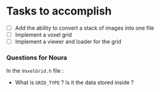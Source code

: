 # Tasks to accomplish

- [ ] Add the ability to convert a stack of images into one file
- [ ] Implement a voxel grid
- [ ] Implement a viewer and loader for the grid

### Questions for Noura

In the `VoxelGrid.h` file :

- What is `GRID_TYPE` ? Is it the data stored inside ?

